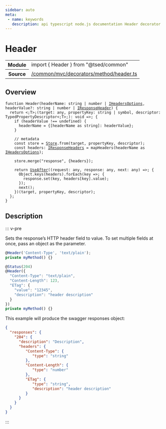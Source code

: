 ```yaml
---
sidebar: auto
meta:
 - name: keywords
   description: api typescript node.js documentation Header decorator
---
```

# Header <Badge text="Decorator" type="decorator"/>
<!-- Summary -->
<section class="symbol-info"><table class="is-full-width"><tbody><tr><th>Module</th><td><div class="lang-typescript"><span class="token keyword">import</span> { Header }&nbsp;<span class="token keyword">from</span>&nbsp;<span class="token string">"@tsed/common"</span></div></td></tr><tr><th>Source</th><td><a href="https://github.com/Romakita/ts-express-decorators/blob/v4.30.2/src//common/mvc/decorators/method/header.ts#L0-L0">/common/mvc/decorators/method/header.ts</a></td></tr></tbody></table></section>

<!-- Overview -->
## Overview


<pre><code class="typescript-lang ">function <span class="token function">Header</span><span class="token punctuation">(</span>headerName<span class="token punctuation">:</span> <span class="token keyword">string</span> | <span class="token keyword">number</span> | <a href="/api/common/mvc/interfaces/IHeadersOptions.html"><span class="token">IHeadersOptions</span></a><span class="token punctuation">,</span> headerValue?<span class="token punctuation">:</span> <span class="token keyword">string</span> | <span class="token keyword">number</span> | <a href="/api/common/mvc/interfaces/IResponseHeader.html"><span class="token">IResponseHeader</span></a><span class="token punctuation">)</span> <span class="token punctuation">{</span>
  return &lt<span class="token punctuation">;</span>T&gt<span class="token punctuation">;</span><span class="token punctuation">(</span>target<span class="token punctuation">:</span> <span class="token keyword">any</span><span class="token punctuation">,</span> propertyKey<span class="token punctuation">:</span> <span class="token keyword">string</span> | symbol<span class="token punctuation">,</span> descriptor<span class="token punctuation">:</span> TypedPropertyDescriptor&lt<span class="token punctuation">;</span>T&gt<span class="token punctuation">;</span><span class="token punctuation">)</span><span class="token punctuation">:</span> <span class="token keyword">void</span> =&gt<span class="token punctuation">;</span> <span class="token punctuation">{</span>
    if <span class="token punctuation">(</span>headerValue !== undefined<span class="token punctuation">)</span> <span class="token punctuation">{</span>
      headerName<span class="token punctuation"> = </span><span class="token punctuation">{</span><span class="token punctuation">[</span>headerName <span class="token keyword">as</span> <span class="token keyword">string</span><span class="token punctuation">]</span><span class="token punctuation">:</span> headerValue<span class="token punctuation">}</span><span class="token punctuation">;</span>
    <span class="token punctuation">}</span>

    // metadata
    <span class="token keyword">const</span> store<span class="token punctuation"> = </span><a href="/api/core/class/Store.html"><span class="token">Store</span></a>.<span class="token keyword">from</span><span class="token punctuation">(</span>target<span class="token punctuation">,</span> propertyKey<span class="token punctuation">,</span> descriptor<span class="token punctuation">)</span><span class="token punctuation">;</span>
    <span class="token keyword">const</span> headers<span class="token punctuation">:</span> <a href="/api/common/mvc/interfaces/IResponseHeaders.html"><span class="token">IResponseHeaders</span></a><span class="token punctuation"> = </span><span class="token function">mapHeaders</span><span class="token punctuation">(</span>headerName <span class="token keyword">as</span> <a href="/api/common/mvc/interfaces/IHeadersOptions.html"><span class="token">IHeadersOptions</span></a><span class="token punctuation">)</span><span class="token punctuation">;</span>

    store.<span class="token function">merge</span><span class="token punctuation">(</span>"response"<span class="token punctuation">,</span> <span class="token punctuation">{</span>headers<span class="token punctuation">}</span><span class="token punctuation">)</span><span class="token punctuation">;</span>

    return <span class="token function"><a href="/api/common/mvc/decorators/method/UseAfter.html"><span class="token">UseAfter</span></a></span><span class="token punctuation">(</span><span class="token punctuation">(</span>request<span class="token punctuation">:</span> <span class="token keyword">any</span><span class="token punctuation">,</span> response<span class="token punctuation">:</span> <span class="token keyword">any</span><span class="token punctuation">,</span> next<span class="token punctuation">:</span> <span class="token keyword">any</span><span class="token punctuation">)</span> =&gt<span class="token punctuation">;</span> <span class="token punctuation">{</span>
      Object.<span class="token function">keys</span><span class="token punctuation">(</span>headers<span class="token punctuation">)</span>.<span class="token function">forEach</span><span class="token punctuation">(</span>key =&gt<span class="token punctuation">;</span> <span class="token punctuation">{</span>
        response.<span class="token function">set</span><span class="token punctuation">(</span>key<span class="token punctuation">,</span> headers<span class="token punctuation">[</span>key<span class="token punctuation">]</span>.value<span class="token punctuation">)</span><span class="token punctuation">;</span>
      <span class="token punctuation">}</span><span class="token punctuation">)</span><span class="token punctuation">;</span>
      <span class="token function">next</span><span class="token punctuation">(</span><span class="token punctuation">)</span><span class="token punctuation">;</span>
    <span class="token punctuation">}</span><span class="token punctuation">)</span><span class="token punctuation">(</span>target<span class="token punctuation">,</span> propertyKey<span class="token punctuation">,</span> descriptor<span class="token punctuation">)</span><span class="token punctuation">;</span>
  <span class="token punctuation">}</span><span class="token punctuation">;</span>
<span class="token punctuation">}</span>
</code></pre>



<!-- Description -->
## Description

::: v-pre

Sets the response’s HTTP header field to value. To set multiple fields at once, pass an object as the parameter.

```typescript
@Header('Content-Type', 'text/plain');
private myMethod() {}

@Status(204)
@Header({
  "Content-Type": "text/plain",
  "Content-Length": 123,
  "ETag": {
    "value": "12345",
    "description": "header description"
  }
})
private myMethod() {}
```

This example will produce the swagger responses object:

```json
{
  "responses": {
    "204": {
      "description": "Description",
      "headers": {
         "Content-Type": {
            "type": "string"
         },
         "Content-Length": {
            "type": "number"
         },
         "ETag": {
            "type": "string",
            "description": "header description"
         }
      }
    }
  }
}
```


:::
